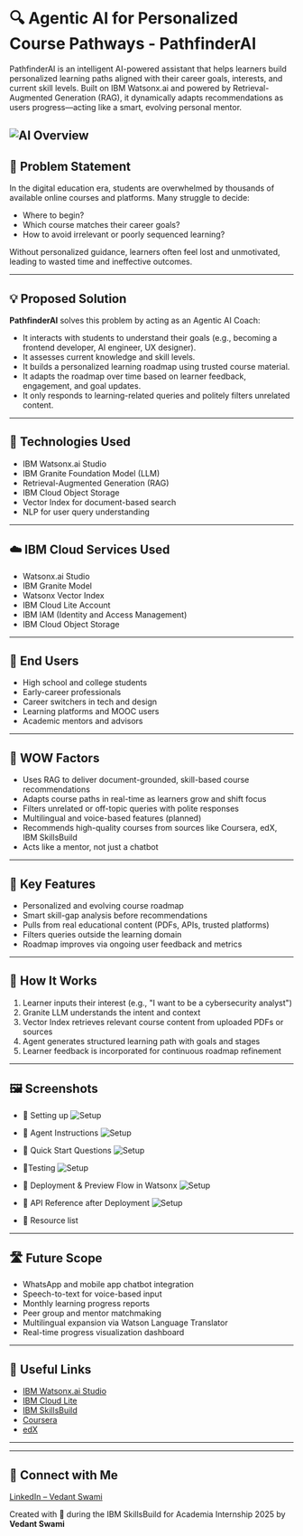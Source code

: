 #  🔍 Agentic AI for Personalized Course Pathways - PathfinderAI

PathfinderAI is an intelligent AI-powered assistant that helps learners build personalized learning paths aligned with their career goals, interests, and current skill levels. Built on IBM Watsonx.ai and powered by Retrieval-Augmented Generation (RAG), it dynamically adapts recommendations as users progress—acting like a smart, evolving personal mentor.


![AI Overview](ai.png)
---

## 🧩 Problem Statement

In the digital education era, students are overwhelmed by thousands of available online courses and platforms. Many struggle to decide:
- Where to begin?
- Which course matches their career goals?
- How to avoid irrelevant or poorly sequenced learning?

Without personalized guidance, learners often feel lost and unmotivated, leading to wasted time and ineffective outcomes.

---

## 💡 Proposed Solution

**PathfinderAI** solves this problem by acting as an Agentic AI Coach:
- It interacts with students to understand their goals (e.g., becoming a frontend developer, AI engineer, UX designer).
- It assesses current knowledge and skill levels.
- It builds a personalized learning roadmap using trusted course material.
- It adapts the roadmap over time based on learner feedback, engagement, and goal updates.
- It only responds to learning-related queries and politely filters unrelated content.

---

## 🧠 Technologies Used

- IBM Watsonx.ai Studio  
- IBM Granite Foundation Model (LLM)  
- Retrieval-Augmented Generation (RAG)  
- IBM Cloud Object Storage  
- Vector Index for document-based search  
- NLP for user query understanding  

---

## ☁️ IBM Cloud Services Used

- Watsonx.ai Studio  
- IBM Granite Model  
- Watsonx Vector Index  
- IBM Cloud Lite Account  
- IBM IAM (Identity and Access Management)  
- IBM Cloud Object Storage  

---

## 👥 End Users

- High school and college students  
- Early-career professionals  
- Career switchers in tech and design  
- Learning platforms and MOOC users  
- Academic mentors and advisors  

---

## 🌟 WOW Factors

- Uses RAG to deliver document-grounded, skill-based course recommendations  
- Adapts course paths in real-time as learners grow and shift focus  
- Filters unrelated or off-topic queries with polite responses  
- Multilingual and voice-based features (planned)  
- Recommends high-quality courses from sources like Coursera, edX, IBM SkillsBuild  
- Acts like a mentor, not just a chatbot  

---

## 🧪 Key Features

- Personalized and evolving course roadmap  
- Smart skill-gap analysis before recommendations  
- Pulls from real educational content (PDFs, APIs, trusted platforms)  
- Filters queries outside the learning domain  
- Roadmap improves via ongoing user feedback and metrics  

---

## 🚀 How It Works

1. Learner inputs their interest (e.g., "I want to be a cybersecurity analyst")  
2. Granite LLM understands the intent and context  
3. Vector Index retrieves relevant course content from uploaded PDFs or sources  
4. Agent generates structured learning path with goals and stages  
5. Learner feedback is incorporated for continuous roadmap refinement  

---


## 🖼️ Screenshots

- 🔹 Setting up
 ![Setup](setup.png)

- 🔹 Agent Instructions
  ![Setup](aget_instructions.png)

- 🔹 Quick Start Questions
    ![Setup](quick_start_questions.png)
  
- 🔹Testing
   ![Setup](tool_testing.png)
  
- 🔹 Deployment & Preview Flow in Watsonx
 ![Setup](deployed.png)

- 🔹 API Reference after Deployment
 ![Setup](links.png)

- 🔹 Resource list






---

## 🛣️ Future Scope

- WhatsApp and mobile app chatbot integration  
- Speech-to-text for voice-based input  
- Monthly learning progress reports  
- Peer group and mentor matchmaking  
- Multilingual expansion via Watson Language Translator  
- Real-time progress visualization dashboard  

---

## 🔗 Useful Links

- [IBM Watsonx.ai Studio](https://www.ibm.com/products/watsonx-ai)  
- [IBM Cloud Lite](https://cloud.ibm.com/registration)  
- [IBM SkillsBuild](https://skillsbuild.org)  
- [Coursera](https://www.coursera.org)  
- [edX](https://www.edx.org)  

---
---

## 🔗 Connect with Me

[LinkedIn – Vedant Swami](https://www.linkedin.com/in/vedant-swami/)

Created with 💙 during the IBM SkillsBuild for Academia Internship 2025 by **Vedant Swami**


